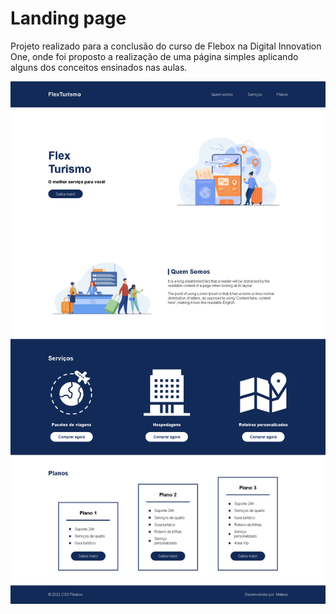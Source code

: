 # Landing page 
Projeto realizado para a conclusão do curso de Flebox na Digital Innovation One, onde foi proposto a realização de uma página simples aplicando alguns dos conceitos ensinados nas aulas.

![tela](https://github.com/mateussantanasilva/ProjectsScreensCSS/blob/main/LandingPageTurismo/assets/img/print-turismo.png)
